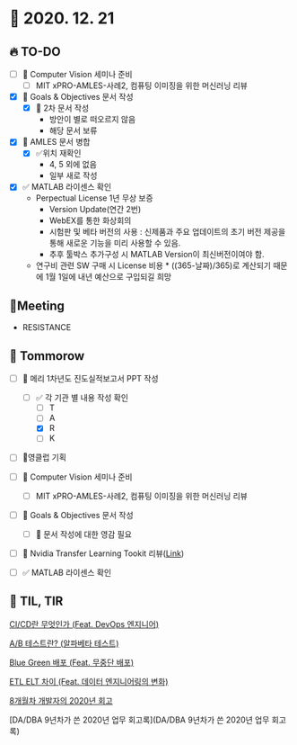 # 🙈 2020. 12. 21

## 🔥 TO-DO

- [ ] 🎉 Computer Vision 세미나 준비
  - [ ] MIT xPRO-AMLES-사례2, 컴퓨팅 이미징을 위한 머신러닝 리뷰
- [x] 🎨 Goals & Objectives 문서 작성
  - [x] 📝 2차 문서 작성
    * 방안이 별로 떠오르지 않음
    * 해당 문서 보류
- [x] 📝 AMLES 문서 병합
  - [x] :white_check_mark:위치 재확인
    * 4, 5 외에 없음
    * 일부 새로 작성
- [x] :white_check_mark: MATLAB 라이센스 확인
  * Perpectual License 1년 무상 보증
    * Version  Update(연간 2번)
    * WebEX를 통한 화상회의
    * 시험판 및 베타 버전의 사용 : 신제품과 주요 업데이트의 초기 버전 제공을 통해 새로운 기능을 미리 사용할 수 있음.
    * 추후 툴박스 추가구성 시 MATLAB Version이 최신버전이여야 함.
  * 연구비 관련 SW 구매 시 License 비용 * ((365-날짜)/365)로 계산되기 때문에 1월 1일에 내년 예산으로 구입되길 희망



## :dizzy: ​Meeting

* RESISTANCE




## 🚸 Tommorow

- [ ] 📝 메리 1차년도 진도실적보고서 PPT 작성
  - [ ] :white_check_mark: 각 기관 별 내용 작성 확인
    - [ ] T
    - [ ] A
    - [x] R
    - [ ] K
- [ ] 🎉영클럽 기획
- [ ] 🎉 Computer Vision 세미나 준비
  - [ ] MIT xPRO-AMLES-사례2, 컴퓨팅 이미징을 위한 머신러닝 리뷰
- [ ] 🎨 Goals & Objectives 문서 작성
  - [ ] 📝 문서 작성에 대한 영감 필요
- [ ] 🎨 Nvidia Transfer Learning Tookit 리뷰([Link](https://developer.nvidia.com/transfer-learning-toolkit))
- [ ] :white_check_mark: MATLAB 라이센스 확인



## 📸 TIL, TIR

[CI/CD란 무엇인가 (Feat. DevOps 엔지니어)](https://artist-developer.tistory.com/24?category=965473) 

[A/B 테스트란? (알파베타 테스트)](https://artist-developer.tistory.com/25?category=965473)

[Blue Green 배포 (Feat. 무중단 배포)](https://artist-developer.tistory.com/26?category=965473)

[ETL ELT 차이 (Feat. 데이터 엔지니어링의 변화)](https://artist-developer.tistory.com/37?category=965473)

[8개월차 개발자의 2020년 회고](https://miryang.dev/2020/12/18/my2020/)

[DA/DBA 9년차가 쓴 2020년 업무 회고록](DA/DBA 9년차가 쓴 2020년 업무 회고록)